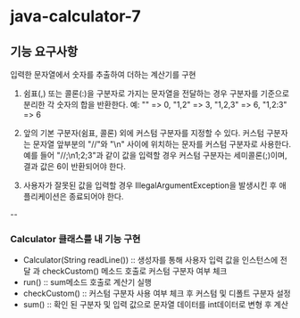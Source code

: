 java-calculator-7
=

기능 요구사항
-
입력한 문자열에서 숫자를 추출하여 더하는 계산기를 구현

1. 쉼표(,) 또는 콜론(:)을 구분자로 가지는 문자열을 전달하는 경우 구분자를 기준으로 분리한 각 숫자의 합을 반환한다. 
예: "" => 0, "1,2" => 3, "1,2,3" => 6, "1,2:3" => 6

2. 앞의 기본 구분자(쉼표, 콜론) 외에 커스텀 구분자를 지정할 수 있다. 커스텀 구분자는 문자열 앞부분의 "//"와 "\n" 사이에 위치하는 문자를 커스텀 구분자로 사용한다.
예를 들어 "//;\n1;2;3"과 같이 값을 입력할 경우 커스텀 구분자는 세미콜론(;)이며, 결과 값은 6이 반환되어야 한다.

3. 사용자가 잘못된 값을 입력할 경우 IllegalArgumentException을 발생시킨 후 애플리케이션은 종료되어야 한다.

--

### Calculator 클래스를 내 기능 구현
- Calculator(String readLine()) :: 생성자를 통해 사용자 입력 값을 인스턴스에 전달 과 checkCustom() 메소드 호출로 커스텀 구분자 여부 체크
- run() :: sum메소드 호출로 계산기 실행
- checkCustom() :: 커스텀 구분자 사용 여부 체크 후 커스텀 및 디폴트 구분자 설정
- sum() :: 확인 된 구분자 및 입력 값으로 문자열 데이터를 int데이터로 변형 후 계산


